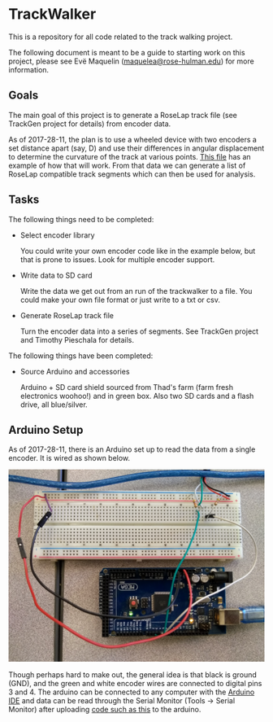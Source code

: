 # TrackWalker
This is a repository for all code related to the track walking project.

The following document is meant to be a guide to starting work on this project, please see Evë Maquelin (maquelea@rose-hulman.edu) for more information.

## Goals
The main goal of this project is to generate a RoseLap track file (see TrackGen project for details) from encoder data.

As of 2017-28-11, the plan is to use a wheeled device with two encoders a set distance apart (say, D) and use their differences in angular displacement to determine the curvature of the track at various points. [This file](resources/CurvatureThing.m) has an example of how that will work. From that data we can generate a list of RoseLap compatible track segments which can then be used for analysis.

## Tasks
The following things need to be completed:
- Select encoder library

  You could write your own encoder code like in the example below, but that is prone to issues. Look for multiple encoder support.
- Write data to SD card

  Write the data we get out from an run of the trackwalker to a file. You could make your own file format or just write to a txt or csv.
- Generate RoseLap track file

  Turn the encoder data into a series of segments. See TrackGen project and Timothy Pieschala for details.

The following things have been completed:
- Source Arduino and accessories

  Arduino + SD card shield sourced from Thad's farm (farm fresh electronics woohoo!) and in green box. Also two SD cards and a flash drive, all blue/silver.

## Arduino Setup
As of 2017-28-11, there is an Arduino set up to read the data from a single encoder. It is wired as shown below.

![Arduino/Encoder Wiring](resources/arduinowiring.jpg)

Though perhaps hard to make out, the general idea is that black is ground (GND), and the green and white encoder wires are connected to digital pins 3 and 4. The arduino can be connected to any computer with the [Arduino IDE](https://www.arduino.cc/en/Main/Software) and data can be read through the Serial Monitor (Tools -> Serial Monitor) after uploading [code such as this](https://playground.arduino.cc/Main/RotaryEncoders) to the arduino.

